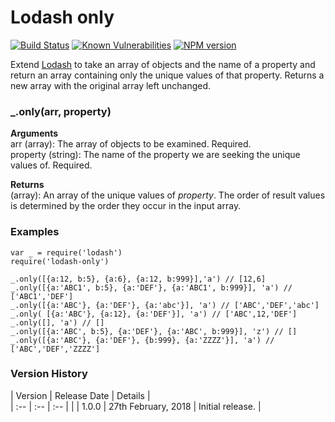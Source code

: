 # Lodash only

[![Build Status](https://travis-ci.org/davidwaterston/lodash-only.svg)](https://travis-ci.org/davidwaterston/lodash-only)
[![Known Vulnerabilities](https://snyk.io/test/github/davidwaterston/lodash-only/badge.svg?targetFile=package.json)](https://snyk.io/test/github/davidwaterston/lodash-only?targetFile=package.json)
[![NPM version](http://img.shields.io/npm/v/lodash-only.svg)](https://www.npmjs.com/package/lodash-only/)


Extend [Lodash](https://lodash.com/) to take an array of objects and the name of a property and return an array containing only the unique values of that property.
Returns a new array with the original array left unchanged.  


### _.only(arr, property)

**Arguments**  
arr (array): The array of objects to be examined. Required.  
property (string): The name of the property we are seeking the unique values of. Required.

**Returns**  
(array): An array of the unique values of _property_. The order of result values is determined by the order they occur in the input array.


### Examples  
```
var _ = require('lodash')
require('lodash-only')

_.only([{a:12, b:5}, {a:6}, {a:12, b:999}],'a') // [12,6]
_.only([{a:'ABC1', b:5}, {a:'DEF'}, {a:'ABC1', b:999}], 'a') // ['ABC1','DEF']
_.only([{a:'ABC'}, {a:'DEF'}, {a:'abc'}], 'a') // ['ABC','DEF','abc']
_.only( [{a:'ABC'}, {a:12}, {a:'DEF'}], 'a') // ['ABC',12,'DEF']
_.only([], 'a') // []
_.only([{a:'ABC', b:5}, {a:'DEF'}, {a:'ABC', b:999}], 'z') // []
_.only([{a:'ABC'}, {a:'DEF'}, {b:999}, {a:'ZZZZ'}], 'a') // ['ABC','DEF','ZZZZ']
```


### Version History

| Version | Release Date | Details |   
| :-- | :-- | :-- |    |
| 1.0.0 | 27th February, 2018 | Initial release. |
